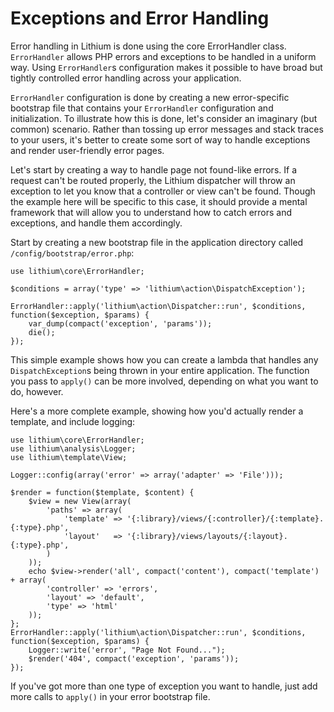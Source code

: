 # Exceptions and Error Handling

Error handling in Lithium is done using the core ErrorHandler class. `ErrorHandler` allows PHP errors and exceptions to be handled in a uniform way. Using `ErrorHandler`s configuration makes it possible to have broad but tightly controlled error handling across your application.

`ErrorHandler` configuration is done by creating a new error-specific bootstrap file that contains your `ErrorHandler` configuration and initialization. To illustrate how this is done, let's consider an imaginary (but common) scenario. Rather than tossing up error messages and stack traces to your users, it's better to create some sort of way to handle exceptions and render user-friendly error pages.

Let's start by creating a way to handle page not found-like errors. If a request can't be routed properly, the Lithium dispatcher will throw an exception to let you know that a controller or view can't be found. Though the example here will be specific to this case, it should provide a mental framework that will allow you to understand how to catch errors and exceptions, and handle them accordingly.

Start by creating a new bootstrap file in the application directory called `/config/bootstrap/error.php`:

```
use lithium\core\ErrorHandler;

$conditions = array('type' => 'lithium\action\DispatchException');

ErrorHandler::apply('lithium\action\Dispatcher::run', $conditions, function($exception, $params) {
	var_dump(compact('exception', 'params'));
	die();
});
```

This simple example shows how you can create a lambda that handles any `DispatchException`s being thrown in your entire application. The function you pass to `apply()` can be more involved, depending on what you want to do, however.

Here's a more complete example, showing how you'd actually render a template, and include logging:

```
use lithium\core\ErrorHandler;
use lithium\analysis\Logger;
use lithium\template\View;

Logger::config(array('error' => array('adapter' => 'File')));

$render = function($template, $content) {
	$view = new View(array(
		'paths' => array(
			'template' => '{:library}/views/{:controller}/{:template}.{:type}.php',
			'layout'   => '{:library}/views/layouts/{:layout}.{:type}.php',
		)
	));
	echo $view->render('all', compact('content'), compact('template') + array(
		'controller' => 'errors',
		'layout' => 'default',
		'type' => 'html'
	));
};
ErrorHandler::apply('lithium\action\Dispatcher::run', $conditions, function($exception, $params) {
	Logger::write('error', "Page Not Found...");
	$render('404', compact('exception', 'params'));
});
```

If you've got more than one type of exception you want to handle, just add more calls to `apply()` in your error bootstrap file.
